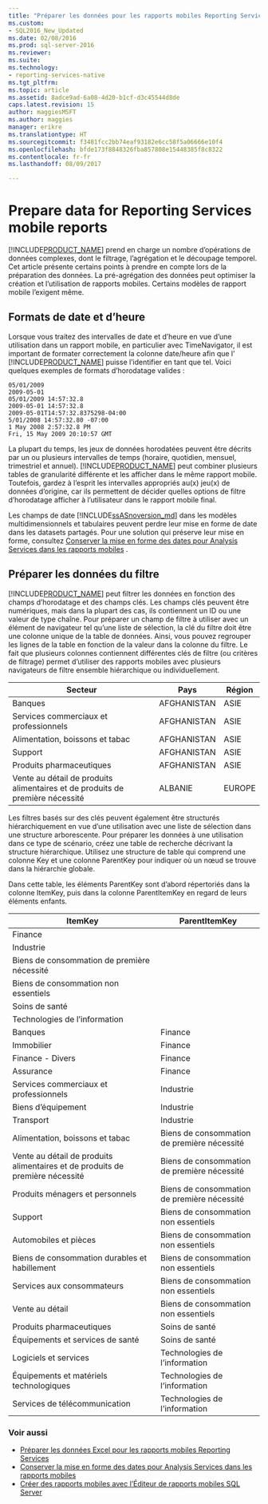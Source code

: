 ```yaml
---
title: "Préparer les données pour les rapports mobiles Reporting Services | Documents Microsoft"
ms.custom:
- SQL2016_New_Updated
ms.date: 02/08/2016
ms.prod: sql-server-2016
ms.reviewer: 
ms.suite: 
ms.technology:
- reporting-services-native
ms.tgt_pltfrm: 
ms.topic: article
ms.assetid: 8adce9ad-6a08-4d20-b1cf-d3c45544d8de
caps.latest.revision: 15
author: maggiesMSFT
ms.author: maggies
manager: erikre
ms.translationtype: HT
ms.sourcegitcommit: f3481fcc2bb74eaf93182e6cc58f5a06666e10f4
ms.openlocfilehash: bfde173f8848326fba857808e15448385f8c8322
ms.contentlocale: fr-fr
ms.lasthandoff: 08/09/2017

---
```

# <a name="prepare-data-for-reporting-services-mobile-reports"></a>Prepare data for Reporting Services mobile reports
  
[!INCLUDE[PRODUCT_NAME](../../includes/ss-mobilereptpub-long.md)] prend en charge un nombre d’opérations de données complexes, dont le filtrage, l’agrégation et le découpage temporel. Cet article présente certains points à prendre en compte lors de la préparation des données. La pré-agrégation des données peut optimiser la création et l’utilisation de rapports mobiles. Certains modèles de rapport mobile l’exigent même.   
  
## <a name="date-and-time-formats"></a>Formats de date et d’heure 
Lorsque vous traitez des intervalles de date et d’heure en vue d’une utilisation dans un rapport mobile, en particulier avec TimeNavigator, il est important de formater correctement la colonne date/heure afin que l’ [!INCLUDE[PRODUCT_NAME](../../includes/ss-mobilereptpub-short.md)] puisse l’identifier en tant que tel. Voici quelques exemples de formats d’horodatage valides :  
  
    05/01/2009    
    2009-05-01    
    05/01/2009 14:57:32.8    
    2009-05-01 14:57:32.8    
    2009-05-01T14:57:32.8375298-04:00    
    5/01/2008 14:57:32.80 -07:00    
    1 May 2008 2:57:32.8 PM    
    Fri, 15 May 2009 20:10:57 GMT    
  
La plupart du temps, les jeux de données horodatées peuvent être décrits par un ou plusieurs intervalles de temps (horaire, quotidien, mensuel, trimestriel et annuel). [!INCLUDE[PRODUCT_NAME](../../includes/ss-mobilereptpub-short.md)] peut combiner plusieurs tables de granularité différente et les afficher dans le même rapport mobile. Toutefois, gardez à l’esprit les intervalles appropriés au(x) jeu(x) de données d’origine, car ils permettent de décider quelles options de filtre d’horodatage afficher à l’utilisateur dans le rapport mobile final.  

Les champs de date [!INCLUDE[ssASnoversion_md](../../includes/ssasnoversion-md.md)] dans les modèles multidimensionnels et tabulaires peuvent perdre leur mise en forme de date dans les datasets partagés. Pour une solution qui préserve leur mise en forme, consultez [Conserver la mise en forme des dates pour Analysis Services dans les rapports mobiles](../../reporting-services/mobile-reports/retain-date-formatting-for-analysis-services-in-mobile-reports.md) .
  
## <a name="preparing-filter-data"></a>Préparer les données du filtre ##  
[!INCLUDE[PRODUCT_NAME](../../includes/ss-mobilereptpub-short.md)] peut filtrer les données en fonction des champs d’horodatage et des champs clés. Les champs clés peuvent être numériques, mais dans la plupart des cas, ils contiennent un ID ou une valeur de type chaîne. Pour préparer un champ de filtre à utiliser avec un élément de navigateur tel qu’une liste de sélection, la clé du filtre doit être une colonne unique de la table de données. Ainsi, vous pouvez regrouper les lignes de la table en fonction de la valeur dans la colonne du filtre. Le fait que plusieurs colonnes contiennent différentes clés de filtre (ou critères de filtrage) permet d’utiliser des rapports mobiles avec plusieurs navigateurs de filtre ensemble hiérarchique ou individuellement.  
  
| Secteur  | Pays   | Région    |  
| ------------- | ------------- | ------------- |  
| Banques     | AFGHANISTAN   | ASIE      |  
| Services commerciaux et professionnels | AFGHANISTAN | ASIE |  
| Alimentation, boissons et tabac | AFGHANISTAN | ASIE |  
| Support | AFGHANISTAN | ASIE |  
| Produits pharmaceutiques | AFGHANISTAN | ASIE |  
| Vente au détail de produits alimentaires et de produits de première nécessité | ALBANIE | EUROPE |  
  
  
Les filtres basés sur des clés peuvent également être structurés hiérarchiquement en vue d’une utilisation avec une liste de sélection dans une structure arborescente. Pour préparer les données à une utilisation dans ce type de scénario, créez une table de recherche décrivant la structure hiérarchique. Utilisez une structure de table qui comprend une colonne Key et une colonne ParentKey pour indiquer où un nœud se trouve dans la hiérarchie globale.  
  
Dans cette table, les éléments ParentKey sont d’abord répertoriés dans la colonne ItemKey, puis dans la colonne ParentItemKey en regard de leurs éléments enfants.   
  
|ItemKey    | ParentItemKey |  
| ------------- | ------------- |  
| Finance    |   |  
| Industrie   |   |  
| Biens de consommation de première nécessité |    |  
| Biens de consommation non essentiels |  |     
| Soins de santé   |   |  
| Technologies de l’information |  |  
| Banques | Finance |  
| Immobilier | Finance |  
| Finance - Divers |  Finance |   
| Assurance |   Finance |  
| Services commerciaux et professionnels |  Industrie |  
| Biens d’équipement |   Industrie |  
| Transport |  Industrie |  
| Alimentation, boissons et tabac |    Biens de consommation de première nécessité |  
| Vente au détail de produits alimentaires et de produits de première nécessité |    Biens de consommation de première nécessité |  
| Produits ménagers et personnels | Biens de consommation de première nécessité |  
| Support | Biens de consommation non essentiels |  
| Automobiles et pièces |  Biens de consommation non essentiels |  
| Biens de consommation durables et habillement |Biens de consommation non essentiels |  
| Services aux consommateurs |   Biens de consommation non essentiels |  
| Vente au détail | Biens de consommation non essentiels |  
| Produits pharmaceutiques   | Soins de santé |  
| Équipements et services de santé |    Soins de santé |  
| Logiciels et services | Technologies de l’information |  
| Équipements et matériels technologiques   | Technologies de l’information |  
| Services de télécommunication |Technologies de l’information |  
  
### <a name="see-also"></a>Voir aussi  
- [Préparer les données Excel pour les rapports mobiles Reporting Services](../../reporting-services/mobile-reports/prepare-excel-data-for-reporting-services-mobile-reports.md)  
- [Conserver la mise en forme des dates pour Analysis Services dans les rapports mobiles](../../reporting-services/mobile-reports/retain-date-formatting-for-analysis-services-in-mobile-reports.md)
- [Créer des rapports mobiles avec l’Éditeur de rapports mobiles SQL Server](../../reporting-services/mobile-reports/create-mobile-reports-with-sql-server-mobile-report-publisher.md)
  
  
  


